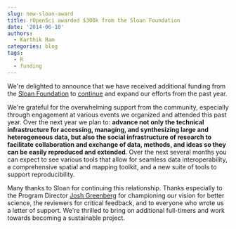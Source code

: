 ```yaml
---
slug: new-sloan-award
title: rOpenSci awarded $300k from the Sloan Foundation
date: '2014-06-10'
authors:
  - Karthik Ram
categories: blog
tags:
  - R
  - funding
---
```


We're delighted to announce that we have received additional funding from the [Sloan Foundation](https://www.sloan.org/) to [continue](/blog/2013/06/12/sloan/) and expand our efforts from the past year.

We're grateful for the overwhelming support from the community, especially through engagement at various events we organized and attended this past year. Over the next year we plan to: __advance not only the technical infrastructure for accessing, managing, and synthesizing large and heterogeneous data, but also the social infrastructure of research to facilitate collaboration and exchange of data, methods, and ideas so they can be easily reproduced and extended__. Over the next several months you can expect to see various tools that allow for seamless data interoperability, a comprehensive spatial and mapping toolkit, and a new suite of tools to support reproducibility.

Many thanks to Sloan for continuing this relationship. Thanks especially to the Program Director [Josh Greenberg](https://twitter.com/epistemographer) for championing our vision for better science, the reviewers for critical feedback, and to everyone who wrote us a letter of support. We're thrilled to bring on additional full-timers and work towards becoming a sustainable project.

